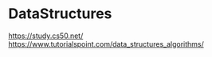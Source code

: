 # DataStructures
https://study.cs50.net/
https://www.tutorialspoint.com/data_structures_algorithms/
